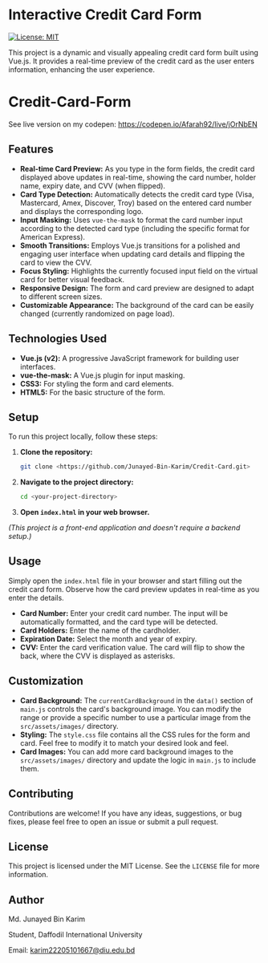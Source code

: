 # Interactive Credit Card Form

[![License: MIT](https://img.shields.io/badge/License-MIT-yellow.svg)](https://opensource.org/licenses/MIT)

This project is a dynamic and visually appealing credit card form built using Vue.js. It provides a real-time preview of the credit card as the user enters information, enhancing the user experience.
# Credit-Card-Form

See live version on my codepen: https://codepen.io/Afarah92/live/jOrNbEN

## Features

- **Real-time Card Preview:** As you type in the form fields, the credit card displayed above updates in real-time, showing the card number, holder name, expiry date, and CVV (when flipped).
- **Card Type Detection:** Automatically detects the credit card type (Visa, Mastercard, Amex, Discover, Troy) based on the entered card number and displays the corresponding logo.
- **Input Masking:** Uses `vue-the-mask` to format the card number input according to the detected card type (including the specific format for American Express).
- **Smooth Transitions:** Employs Vue.js transitions for a polished and engaging user interface when updating card details and flipping the card to view the CVV.
- **Focus Styling:** Highlights the currently focused input field on the virtual card for better visual feedback.
- **Responsive Design:** The form and card preview are designed to adapt to different screen sizes.
- **Customizable Appearance:** The background of the card can be easily changed (currently randomized on page load).

## Technologies Used

- **Vue.js (v2):** A progressive JavaScript framework for building user interfaces.
- **vue-the-mask:** A Vue.js plugin for input masking.
- **CSS3:** For styling the form and card elements.
- **HTML5:** For the basic structure of the form.

## Setup

To run this project locally, follow these steps:

1.  **Clone the repository:**
    ```bash
    git clone <https://github.com/Junayed-Bin-Karim/Credit-Card.git>
    ```
2.  **Navigate to the project directory:**
    ```bash
    cd <your-project-directory>
    ```
3.  **Open `index.html` in your web browser.**

   *(This project is a front-end application and doesn't require a backend setup.)*

## Usage

Simply open the `index.html` file in your browser and start filling out the credit card form. Observe how the card preview updates in real-time as you enter the details.

-   **Card Number:** Enter your credit card number. The input will be automatically formatted, and the card type will be detected.
-   **Card Holders:** Enter the name of the cardholder.
-   **Expiration Date:** Select the month and year of expiry.
-   **CVV:** Enter the card verification value. The card will flip to show the back, where the CVV is displayed as asterisks.

## Customization

-   **Card Background:** The `currentCardBackground` in the `data()` section of `main.js` controls the card's background image. You can modify the range or provide a specific number to use a particular image from the `src/assets/images/` directory.
-   **Styling:** The `style.css` file contains all the CSS rules for the form and card. Feel free to modify it to match your desired look and feel.
-   **Card Images:** You can add more card background images to the `src/assets/images/` directory and update the logic in `main.js` to include them.

## Contributing

Contributions are welcome! If you have any ideas, suggestions, or bug fixes, please feel free to open an issue or submit a pull request.

## License

This project is licensed under the MIT License. See the `LICENSE` file for more information.

## Author

Md. Junayed Bin Karim

 Student, Daffodil International University

 Email: karim22205101667@diu.edu.bd
